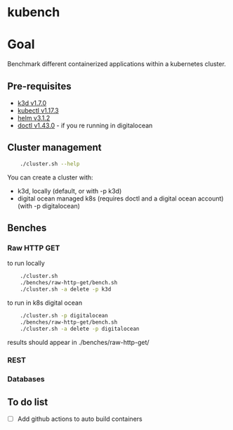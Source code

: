 # kubench

# Goal

Benchmark different containerized applications within a kubernetes cluster.

## Pre-requisites

- [k3d v1.7.0](https://github.com/rancher/k3d)
- [kubectl v1.17.3](https://kubernetes.io/docs/tasks/tools/install-kubectl/)
- [helm v3.1.2](https://helm.sh/docs/intro/install/)
- [doctl v1.43.0](https://github.com/digitalocean/doctl) - if you re running in digitalocean

## Cluster management

```bash
    ./cluster.sh --help
```

You can create a cluster with:

- k3d, locally (default, or with -p k3d)
- digital ocean managed k8s (requires doctl and a digital ocean account) (with -p digitalocean)

## Benches

### Raw HTTP GET

to run locally

```bash
    ./cluster.sh
    ./benches/raw-http-get/bench.sh
    ./cluster.sh -a delete -p k3d
```

to run in k8s digital ocean

```bash
    ./cluster.sh -p digitalocean
    ./benches/raw-http-get/bench.sh
    ./cluster.sh -a delete -p digitalocean
```

results should appear in ./benches/raw-http-get/

### REST

<!-- TODO -->

### Databases

<!-- TODO -->

## To do list

- [ ] Add github actions to auto build containers
